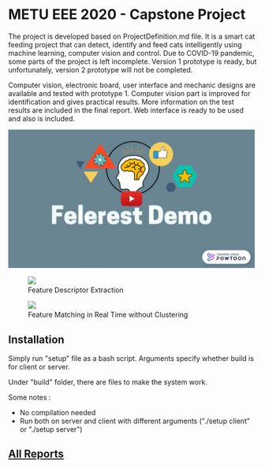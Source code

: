 # METU EEE 2020 - Capstone Project

The project is developed based on ProjectDefinition.md file. It is a smart cat feeding project that can detect, identify and feed cats intelligently using machine learning, computer vision and control. Due to COVID-19 pandemic, some parts of the project is left incomplete. Version 1 prototype is ready, but unfortunately, version 2 prototype will not be completed.

Computer vision, electronic board, user interface and mechanic designs are available and tested with prototype 1. Computer vision part is improved for identification and gives practical results. More information on the test results are included in the final report. Web interface is ready to be used and also is included.



<!---
# Converting video to compressed GIF
# Source videos are saved_1.mp4 and saved_2.mp4
ffmpeg -y -i saved_1.mp4 -vf palettegen palette_1.png
ffmpeg  -i saved_1.mp4 -i palette_1.png -filter_complex paletteuse -r 10 saved_1.gif
ffmpeg  -i saved_2.mp4 -filter:v "setpts=0.05*PTS" -q:v 2 saved_2_2.mp4
ffmpeg -y -i saved_2_2.mp4 -vf palettegen palette_2.png
ffmpeg  -i saved_2_2.mp4 -i palette_2.png -filter_complex paletteuse -r 30 saved_2.gif
-->

[<img src="https://github.com/afeser/Smart-Cat-Feeding-System/blob/master2/ProjectFiles/main_readme_files/demo_video_intro.png?raw=true" width="500">](https://www.youtube.com/watch?v=P49Y6lQscVo)

<figure>
  <img src="https://raw.githubusercontent.com/afeser/Smart-Cat-Feeding-System/master2/ProjectFiles/main_readme_files/saved_1.gif" width="500">
  <figcaption>Feature Descriptor Extraction</figcaption>
</figure>

<figure>
  <img src="https://raw.githubusercontent.com/afeser/Smart-Cat-Feeding-System/master2/ProjectFiles/main_readme_files/saved_2.gif" width="500">
  <figcaption>Feature Matching in Real Time without Clustering</figcaption>
</figure>



## Installation
Simply run "setup" file as a bash script. Arguments specify whether build is for client or server.

Under "build" folder, there are files to make the system work.

Some notes :
- No compilation needed
- Run both on server and client with different arguments ("./setup client" or "./setup server")



## [All Reports](https://github.com/afeser/FinalProject/tree/Report/)

